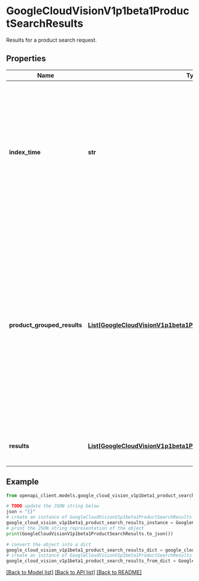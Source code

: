 # GoogleCloudVisionV1p1beta1ProductSearchResults

Results for a product search request.

## Properties

Name | Type | Description | Notes
------------ | ------------- | ------------- | -------------
**index_time** | **str** | Timestamp of the index which provided these results. Products added to the product set and products removed from the product set after this time are not reflected in the current results. | [optional] 
**product_grouped_results** | [**List[GoogleCloudVisionV1p1beta1ProductSearchResultsGroupedResult]**](GoogleCloudVisionV1p1beta1ProductSearchResultsGroupedResult.md) | List of results grouped by products detected in the query image. Each entry corresponds to one bounding polygon in the query image, and contains the matching products specific to that region. There may be duplicate product matches in the union of all the per-product results. | [optional] 
**results** | [**List[GoogleCloudVisionV1p1beta1ProductSearchResultsResult]**](GoogleCloudVisionV1p1beta1ProductSearchResultsResult.md) | List of results, one for each product match. | [optional] 

## Example

```python
from openapi_client.models.google_cloud_vision_v1p1beta1_product_search_results import GoogleCloudVisionV1p1beta1ProductSearchResults

# TODO update the JSON string below
json = "{}"
# create an instance of GoogleCloudVisionV1p1beta1ProductSearchResults from a JSON string
google_cloud_vision_v1p1beta1_product_search_results_instance = GoogleCloudVisionV1p1beta1ProductSearchResults.from_json(json)
# print the JSON string representation of the object
print(GoogleCloudVisionV1p1beta1ProductSearchResults.to_json())

# convert the object into a dict
google_cloud_vision_v1p1beta1_product_search_results_dict = google_cloud_vision_v1p1beta1_product_search_results_instance.to_dict()
# create an instance of GoogleCloudVisionV1p1beta1ProductSearchResults from a dict
google_cloud_vision_v1p1beta1_product_search_results_from_dict = GoogleCloudVisionV1p1beta1ProductSearchResults.from_dict(google_cloud_vision_v1p1beta1_product_search_results_dict)
```
[[Back to Model list]](../README.md#documentation-for-models) [[Back to API list]](../README.md#documentation-for-api-endpoints) [[Back to README]](../README.md)


